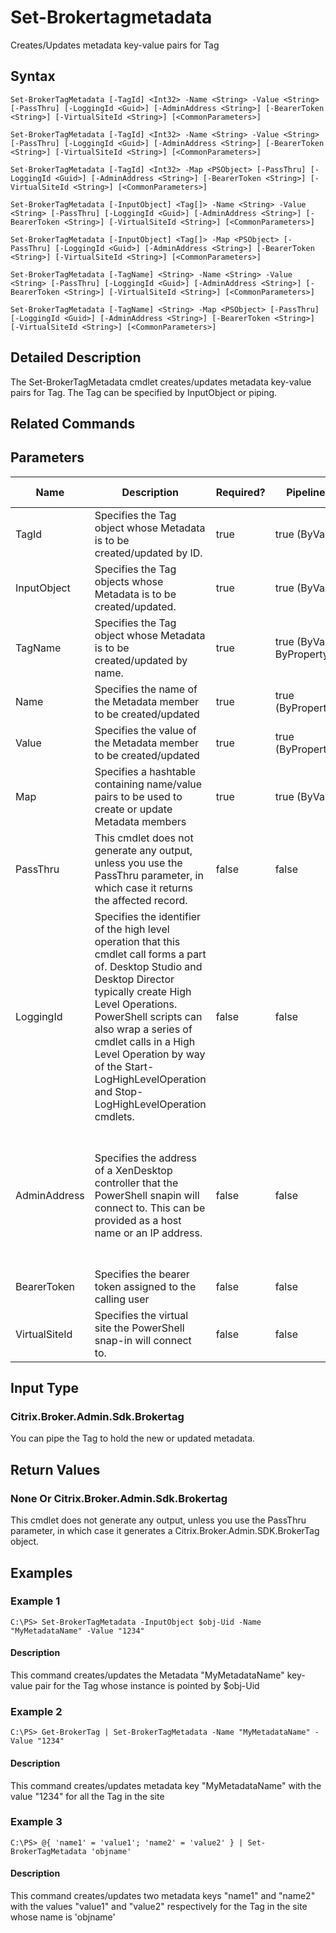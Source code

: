﻿
# Set-Brokertagmetadata
Creates/Updates metadata key-value pairs for Tag
## Syntax
```
Set-BrokerTagMetadata [-TagId] <Int32> -Name <String> -Value <String> [-PassThru] [-LoggingId <Guid>] [-AdminAddress <String>] [-BearerToken <String>] [-VirtualSiteId <String>] [<CommonParameters>]

Set-BrokerTagMetadata [-TagId] <Int32> -Name <String> -Value <String> [-PassThru] [-LoggingId <Guid>] [-AdminAddress <String>] [-BearerToken <String>] [-VirtualSiteId <String>] [<CommonParameters>]

Set-BrokerTagMetadata [-TagId] <Int32> -Map <PSObject> [-PassThru] [-LoggingId <Guid>] [-AdminAddress <String>] [-BearerToken <String>] [-VirtualSiteId <String>] [<CommonParameters>]

Set-BrokerTagMetadata [-InputObject] <Tag[]> -Name <String> -Value <String> [-PassThru] [-LoggingId <Guid>] [-AdminAddress <String>] [-BearerToken <String>] [-VirtualSiteId <String>] [<CommonParameters>]

Set-BrokerTagMetadata [-InputObject] <Tag[]> -Map <PSObject> [-PassThru] [-LoggingId <Guid>] [-AdminAddress <String>] [-BearerToken <String>] [-VirtualSiteId <String>] [<CommonParameters>]

Set-BrokerTagMetadata [-TagName] <String> -Name <String> -Value <String> [-PassThru] [-LoggingId <Guid>] [-AdminAddress <String>] [-BearerToken <String>] [-VirtualSiteId <String>] [<CommonParameters>]

Set-BrokerTagMetadata [-TagName] <String> -Map <PSObject> [-PassThru] [-LoggingId <Guid>] [-AdminAddress <String>] [-BearerToken <String>] [-VirtualSiteId <String>] [<CommonParameters>]
```
## Detailed Description
The Set-BrokerTagMetadata cmdlet creates/updates metadata key-value pairs for Tag. The Tag can be specified by InputObject or piping.


## Related Commands

## Parameters
| Name   | Description | Required? | Pipeline Input | Default Value |
| --- | --- | --- | --- | --- |
| TagId | Specifies the Tag object whose Metadata is to be created/updated by ID. | true | true (ByValue) |  |
| InputObject | Specifies the Tag objects whose Metadata is to be created/updated. | true | true (ByValue) |  |
| TagName | Specifies the Tag object whose Metadata is to be created/updated by name. | true | true (ByValue, ByPropertyName) |  |
| Name | Specifies the name of the Metadata member to be created/updated | true | true (ByPropertyName) |  |
| Value | Specifies the value of the Metadata member to be created/updated | true | true (ByPropertyName) |  |
| Map | Specifies a hashtable containing name/value pairs to be used to create or update Metadata members | true | true (ByValue) |  |
| PassThru | This cmdlet does not generate any output, unless you use the PassThru parameter, in which case it returns the affected record. | false | false | False |
| LoggingId | Specifies the identifier of the high level operation that this cmdlet call forms a part of. Desktop Studio and Desktop Director typically create High Level Operations. PowerShell scripts can also wrap a series of cmdlet calls in a High Level Operation by way of the Start-LogHighLevelOperation and Stop-LogHighLevelOperation cmdlets. | false | false |  |
| AdminAddress | Specifies the address of a XenDesktop controller that the PowerShell snapin will connect to. This can be provided as a host name or an IP address. | false | false | Localhost. Once a value is provided by any cmdlet, this value will become the default. |
| BearerToken | Specifies the bearer token assigned to the calling user | false | false |  |
| VirtualSiteId | Specifies the virtual site the PowerShell snap-in will connect to. | false | false |  |

## Input Type

### Citrix.Broker.Admin.Sdk.Brokertag
You can pipe the Tag to hold the new or updated metadata.
## Return Values

### None Or Citrix.Broker.Admin.Sdk.Brokertag
This cmdlet does not generate any output, unless you use the PassThru parameter, in which case it generates a Citrix.Broker.Admin.SDK.BrokerTag object.
## Examples

### Example 1
```
C:\PS> Set-BrokerTagMetadata -InputObject $obj-Uid -Name "MyMetadataName" -Value "1234"
```
#### Description
This command creates/updates the Metadata "MyMetadataName" key-value pair for the Tag whose instance is pointed by \$obj-Uid
### Example 2
```
C:\PS> Get-BrokerTag | Set-BrokerTagMetadata -Name "MyMetadataName" -Value "1234"
```
#### Description
This command creates/updates metadata key "MyMetadataName" with the value "1234" for all the Tag in the site
### Example 3
```
C:\PS> @{ 'name1' = 'value1'; 'name2' = 'value2' } | Set-BrokerTagMetadata 'objname'
```
#### Description
This command creates/updates two metadata keys "name1" and "name2" with the values "value1" and "value2" respectively for the Tag in the site whose name is 'objname'
